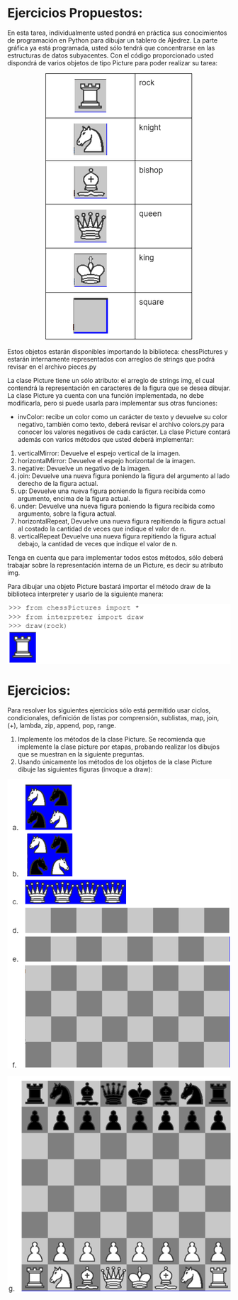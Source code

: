 # Ejercicios Propuestos:

En esta tarea, individualmente usted pondrá en práctica sus conocimientos de programación en Python para dibujar un tablero de Ajedrez. La parte gráfica ya está programada, usted sólo tendrá que concentrarse en las estructuras de datos subyacentes.
Con el código proporcionado usted dispondrá de varios objetos de tipo Picture para poder realizar su tarea:
<p align="center">
  <img src ="img/figuras.png" alt="Fichas de Ajedrez"/>
</p>
Estos objetos estarán disponibles importando la biblioteca: chessPictures y estarán internamente representados con arreglos de strings que podrá revisar en el archivo pieces.py

La clase Picture tiene un sólo atributo: el arreglo de strings img, el cual contendrá la representación en caracteres de la figura que se desea dibujar. 
La clase Picture ya cuenta con una función implementada, no debe modificarla, pero si puede usarla para implementar sus otras funciones:

  * invColor: recibe un color como un carácter de texto y devuelve su color negativo, también como texto, deberá revisar el archivo colors.py para conocer los valores negativos de cada carácter.
La clase Picture contará además con varios métodos que usted deberá implementar:

  1. verticalMirror: Devuelve el espejo vertical de la imagen.
  2. horizontalMirror: Devuelve el espejo horizontal de la imagen.
  3. negative: Devuelve un negativo de la imagen.
  4. join: Devuelve una nueva figura poniendo la figura del argumento al lado derecho de la figura actual.
  5. up: Devuelve una nueva figura poniendo la figura recibida como argumento, encima de la figura actual.
  6. under: Devuelve una nueva figura poniendo la figura recibida como argumento, sobre la figura actual.
  7. horizontalRepeat, Devuelve una nueva figura repitiendo la figura actual al costado la cantidad de veces que indique el valor de n.
  8. verticalRepeat Devuelve una nueva figura repitiendo la figura actual debajo, la cantidad de veces que indique el valor de n.
  
Tenga en cuenta que para implementar todos estos métodos, sólo deberá trabajar sobre la representación interna de un Picture, es decir su atributo img.

Para dibujar una objeto Picture bastará importar el método draw de la biblioteca interpreter y usarlo de la siguiente manera:
<p align="center">
  <img src ="img/considerar.png" alt="Forma de Graficar"/>
</p>

# Ejercicios:

Para resolver los siguientes ejercicios sólo está permitido usar ciclos, condicionales, definición de listas por comprensión, sublistas, map, join, (+), lambda, zip, append, pop, range.

  1. Implemente los métodos de la clase Picture. Se recomienda que implemente la clase picture por etapas, probando realizar los dibujos que se muestran en la siguiente preguntas.
  2. Usando únicamente los métodos de los objetos de la clase Picture dibuje las siguientes figuras (invoque a draw):
<p align="center">
  <img src ="img/ejerciciosP.png" alt="Ejercicio Parte 1"/>
</p>
<p align="center">
  <img src ="img/ejerciciosP2.png" alt="Ejercicio Parte 2"/>
</p>
 